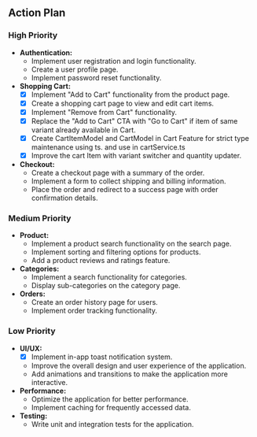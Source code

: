## Action Plan

### High Priority

*   **Authentication:**
    *   Implement user registration and login functionality.
    *   Create a user profile page.
    *   Implement password reset functionality.
*   **Shopping Cart:**
    *   [x] Implement "Add to Cart" functionality from the product page.
    *   [x] Create a shopping cart page to view and edit cart items.
    *   [x] Implement "Remove from Cart" functionality.
    *   [x] Replace the "Add to Cart" CTA with "Go to Cart" if item of same variant already available in Cart.
    *   [x] Create CartItemModel and CartModel in Cart Feature for strict type maintenance using ts. and use in cartService.ts
    *   [x] Improve the cart Item with variant switcher and quantity updater.
*   **Checkout:**
    *   Create a checkout page with a summary of the order.
    *   Implement a form to collect shipping and billing information.
    *   Place the order and redirect to a success page with order confirmation details.

### Medium Priority

*   **Product:**
    *   Implement a product search functionality on the search page.
    *   Implement sorting and filtering options for products.
    *   Add a product reviews and ratings feature.
*   **Categories:**
    *   Implement a search functionality for categories.
    *   Display sub-categories on the category page.
*   **Orders:**
    *   Create an order history page for users.
    *   Implement order tracking functionality.

### Low Priority

*   **UI/UX:**
    *   [x] Implement in-app toast notification system.
    *   Improve the overall design and user experience of the application.
    *   Add animations and transitions to make the application more interactive.
*   **Performance:**
    *   Optimize the application for better performance.
    *   Implement caching for frequently accessed data.
*   **Testing:**
    *   Write unit and integration tests for the application.
